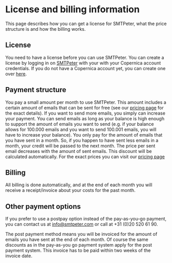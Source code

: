 # License and billing information

This page describes how you can get a license for SMTPeter, what the price
structure is and how the billing works.

## License

You need to have a license before you can use SMTPeter. You can create a license
by logging in on [SMTPeter](https://www.smtpeter.com/app/) with your with
your Copernica account credentials. If you do not have a Copernica account
yet, you can create one over [here](https://www.smtpeter.com/app/#/menu/register).


## Payment structure

You pay a small amount per month to use SMTPeter. This amount includes a 
certain amount of emails that can be sent for free (see our [pricing page](https://www.smtpeter.com/pricing)
for the exact details). If you want to send more emails, you simply can
increase your payment. You can send emails as long as your balance is high enough to 
support the amount of emails you want to send (e.g. if your balance allows for
100.000 emails and you want to send 100.001 emails, you will have to increase
your balance). You only pay for the amount of emails that you have sent in
a month. So, if you happen to have sent less emails in a month, your credit will be
passed to the next month. The price per sent email decreases with the amount
of sent emails. This discount will be calculated automatically. For the exact
prices you can visit our [pricing page](https://www.smtpeter.com/pricing)

## Billing

All billing is done automatically, and at the end of each month you will receive
a receipt/invoice about your costs for the past month. 

## Other payment options

If you prefer to use a postpay option instead of the pay-as-you-go payment, you
can contact us at [info@smtpeter.com](mailto:info@smtpeter.com "email us") or
call at +31 (0)20 520 61 90. 

The post payment method means you will be invoiced
for the amount of emails you have sent at the end of each month. Of course the same
discounts as in the pay-as-you go payment system apply for the post payment system. 
This invoice has to be paid within two weeks of the invoice date. 
